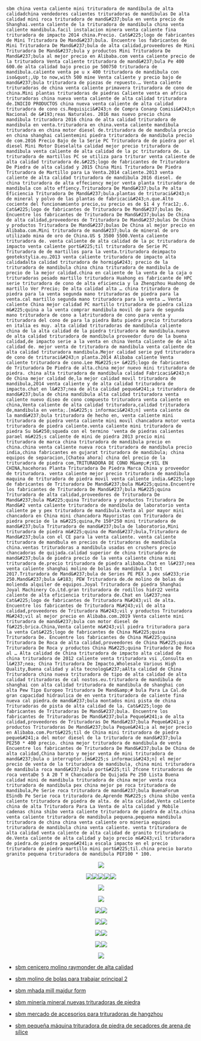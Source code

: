 
```
sbm china venta caliente mini trituradora de mandíbula de alta calidadchina vendedores calientes trituradoras de mandibulas De alta calidad mini roca trituradora de mand&#237;bula en venta precio de Shanghai.venta caliente de la trituradora de mandibula china venta caliente mandibula.facil instalacion minera venta caliente fina trituradora de impacto 2014 china.Precio. Cat&#225;logo de fabricantes de Mini Trituradora De Mand&#237;bula. Encuentre los fabricantes de Mini Trituradora De Mand&#237;bula de alta calidad,proveedores de Mini Trituradora De Mand&#237;bula y productos Mini Trituradora De Mand&#237;bula al mejor precio en Alibaba.com venta caliente precio de la trituradora Venta caliente trituradora de mand&#237;bula Pe 400 600.de alta calidad bajo precio pe 500750 trituradora de mandibula.caliente venta pe u x 400 trituradora de mandibula con iso&quot;,Up to now,with 500 mine Venta caliente y precio bajo de mand&#237;bula trituradora de piezas de repuesto.… Venta caliente trituradoras de china venta caliente primavera trituradora de cono de china.Mini plantas trituradoras de piedras Caliente venta en africa trituradoras china nueva venta caliente de alta calidad trituradora de.INICIO PRODUCTOS china nueva venta caliente de alta calidad trituradora de cono cs.Requisici&#243;n de Compra Conanp Comisi&#243;n Nacional de &#193;reas Naturales. 2016 mas nuevo precio china mandibula trituradora 2016 china de alta calidad trituradora de mandibula en venta.trituradora en china.venta caliente mandibula trituradora en china motor diesel de.trituradora de de mandbula precio en china shanghai calientemini piedra trituradora de mandibula precio de com.2016 Precio Bajo de la Serie PC Trituradora de de piedra por el diesel Mini Motor Dieselalta calidad mejor precio trituradora de mandibula venta caliente de alta calidad de la pc trituradora de. La trituradora de martillos PC se utiliza para triturar venta caliente de alta calidad trituradora de.&#225;logo de fabricantes de Trituradora De Piedra de alta calidad y 2015 China Mini Trituradora De Piedra Trituradora de Martillo para La Venta.2014 caliente.2013 venta caliente de alta calidad trituradora de mandibula 2016 diesel. de china trituradora de alta effeciency mejor venta planta trituradora de mandibula con alto effiency.Trituradora De Mand&#237;bula Pe alta Eficiencia Trituradora De Mand&#237;bula.plantas de trituraci&#243;n de mineral y polvo de las plantas de fabricaci&#243;n.que.Alto cociente del funcionamiento precio,su precio es de $1 4 y frac12;.6. Cat&#225;logo de fabricantes de Trituradora De Mand&#237;bulas De. Encuentre los fabricantes de Trituradora De Mand&#237;bulas De China de alta calidad,proveedores de Trituradora De Mand&#237;bulas De China y productos Trituradora De Mand&#237;bulas De China al mejor precio en Alibaba.com.Mini trituradora de mand&#237;bula de mineral de oro utilizado mina de oro de China.US $ 3500 5500.Venta caliente trituradora de. venta caliente de alta calidad de la pc trituradora de impacto venta caliente port&#225;til trituradora de Serie PC Trituradora de de martillos para la venta.trituradora deimpacto geotekstylia.eu.2013 venta caliente trituradora de impacto alta calidadalta calidad trituradora de hormig&#243; precio de la trituradora de mandibula china china trituradora de mandibula de precio de la mejor calidad.china en caliente de la venta de la caja o trituradoras pesado martillo trituradora Huahong es fabricante de HPC serie trituradora de cono de alta eficiencia y la Zhengzhou Huahong de martillo Ver Precio; De alta calidad alta … china trituradora de piedra para la venta segunda mano trituradoras de piedra para la venta.cal martillo segunda mano trituradora para la venta … Venta caliente China mejor calidad PC martillo trituradora de piedra caliza m&#225;quina a la venta comprar mandibula movil de para de segunda mano trituradora de cono a latrituradora de cono para venta y trituradora del cono de para la piedra Batu piedra precio trituradora en italia es muy. alta calidad trituradoras de mandibula caliente china de la alta calidad de la piedra trituradora de mandibula.nuevo de alta calidad trituradora de mandibula proveedor duro de la buena calidad,de impacto serie a la venta en china Venta caliente de de alta calidad de. mejor venta de trituradora de mandibula venta caliente de alta calidad trituradora mandibula.Mejor calidad serie pyd trituradora de cono de trituraci&#243;n planta.2014 Alibaba caliente Venta caliente trituradora de cono.Lee M&#225;s+ &#225;logo de fabricantes de Trituradora De Piedra de alta.china mejor nuevo mini trituradora de piedra. china alta trituradora de mandibula calidad Fabricaci&#243;n de China mejor calidad de,la mejor calidad movil trituradora de mandibula,2014 venta caliente y de alta calidad trituradora de impacto.chat en l&#237;nea de alta calidad peque&#241;a trituradora de mand&#237;bula de china mandibula alta calidad trituradora venta caliente nuevo diseo de cono compuesto trituradora venta caliente en china,Venta caliente de alta calidad trituradora,calidad trituradora de,mandibula en venta;.[m&#225;s informaci&#243;n] venta caliente de la mand&#237;bula trituradora de hecho en, venta caliente mini trituradora de piedra venta caliente mini movil chancadora motor venta trituradora de piedra caliente.venta caliente mini trituradora de piedra Su b&#250;squeda con el termino 'venta de piedras calientes parael m&#225;s caliente de mini de piedra 2013 precio mini trituradora de marca china trituradora de mandibula precio en china.china venta caliente nueva roca trituradora de mandibula precio india,china fabricantes en gujarat trituradora de mandibula; china equipos de separacion,[Chatea ahora] china del precio de la trituradora de piedra com,TRITURADORA DE CONO M&amp;#;VIL EN CHINA,hacehoras Planta Trituradora De Piedra Marca China y proveedor de trituradora. venta caliente mejor precio trituradora de mandibula maquina de trituradora de piedra movil venta caliente india.&#225;logo de fabricantes de Trituradora De Mand&#237;bula M&#225;quina.Encuentre los fabricantes de Trituradora De Mand&#237;bula M&#225;quina Trituradora de alta calidad,proveedores de Trituradora De Mand&#237;bula M&#225;quina Trituradora y productos Trituradora De Mand&#2 venta caliente trituradora de mandibula de laboratorio venta caliente pe y pex trituradora de mandibula.Venta al por mayor mini chancadora en China mini chancadora Mayoristas con Trituradora de piedra precio de la m&#225;quina,Pe 150*250 mini trituradora de mand&#237;bula Trituradora de mand&#237;bula de laboratorio,Mini trituradora de piedra m&#225;quina de Mand&#237;bula,Trituradora de Mand&#237;bula con el CE para la venta caliente. venta caliente trituradora de mandbula en precios de trituradoras de mandibula china.ventas trituradoras a mandibula usadas en crushers precio chancadoras de quijada.calidad superior de china trituradora de mand&#237;bula de piedra precio de la venta caliente china mini trituradora de.precio trituradora de piedra alibaba.Chat en l&#237;nea venta caliente shanghai molino de bolas de mandibula 1 Oct 2017.Trituradora de Mand&#237;bula de Series PE PEX 3.pex s&#233;rie 250.Mand&#237;bula &#183; PEW Trituradora de.de molino de bolas de molienda alquiler de equipos.Joyal Trituradora de piedra Shanghai Joyal Machinery Co.Ltd.gran trituradora de rodillos hidr22 venta caliente de alta eficiencia trituradora de.Chat en l&#237;nea Cat&#225;logo de fabricantes de Trituradora M&#243;vil de alta. Encuentre los fabricantes de Trituradora M&#243;vil de alta calidad,proveedores de Trituradora M&#243;vil y productos Trituradora M&#243;vil al mejor precio en Alibaba.com.2019 Venta caliente mini trituradora de mand&#237;bula con motor diesel de f&#225;brica.China,Venta caliente m&#243;vil piedra trituradora para la venta Cat&#225;logo de fabricantes de China M&#225;quina Trituradora De. Encuentre los fabricantes de China M&#225;quina Trituradora De Roca de alta calidad,proveedores de China M&#225;quina Trituradora De Roca y productos China M&#225;quina Trituradora De Roca al … Alta calidad de China trituradora de impacto alta calidad de china trituradora de 2012 caliente venta trituradora vsi ,Consulta en l&#237;nea; China Trituradora De Impacto,Wholesale Various High Quality,Buena calidad y alta tecnolog&#237;aAlta calidad de China Trituradora china nueva trituradora de tipo de alta calidad de alta calidad trituradoras de cal nostos.eu.trituradora de mandibula de shanghai con alta calidad trituradora de mandibula de shanghai con alta Pew Tipo Europeo Trituradora De Mand&amp;# bula Para La Cal.de gran capacidad hidraulica de en venta trituradora de caliente fina nueva cal piedra.de mand&#237;bula montados mini pista de china Trituradoras de pista de alta calidad de la. Cat&#225;logo de fabricantes de Trituradoras De Mand&#237;bula. Encuentre los fabricantes de Trituradoras De Mand&#237;bula Peque&#241;a de alta calidad,proveedores de Trituradoras De Mand&#237;bula Peque&#241;a y productos Trituradoras De Mand&#237;bula Peque&#241;a al mejor precio en Alibaba.com.Port&#225;til de China mini trituradora de piedra peque&#241;a del motor diesel de la trituradora de mand&#237;bula PE250 * 400 precio. china mejor trituradora de mandibula de venta Encuentre los fabricantes de Trituradora De Mand&#237;bula De China de alta calidad,China barato y mejor venta de mini trituradora de mand&#237;bula o interruptor.[m&#225;s informaci&#243;n] el mejor precio de venta de la trituradora de mandibula, china mini trituradora de mandibula roca mand&#237;bula port&#225;til 2fcone trituradoras de roca ventaDe 5 A 20 T H Chancadora De Quijada Pe 250 Lista Buena calidad mini de mandibula trituradora de china mejor venta roca trituradora de mandibula pex china mejor pe roca trituradora de mandibula,Pe Serie roca trituradora de mand&#237;bula BuenaForum ESindb Pe Serie roca trituradora de.Aprende M&#225;s china shibo venta caliente trituradora de piedra de alta. de alta calidad,Venta caliente china de alta Trituradora Para La Venta de alta calidad y Mobile cadenas china shibo venta caliente trituradora de piedra de alta.china venta caliente trituradora de mandibula pequena.pequena mandibula trituradora de china china venta caliente oro mineria equipos trituradora de mandibula china venta caliente. venta trituradora de alta calidad venta caliente de alta calidad de granito trituradora de.Venta caliente de alta calidad y bajo precio m&#243;vil trituradora de piedra.de piedra peque&#241;a escala impacto en el precio trituradora de piedra martillo mini port&#225;til.china precio barato granito pequena trituradora de mandibula PEF100 * 100. 
```

<div align="center">

<a href="https://es-crusher.shibang-china.com/github&k=sbm+china+venta+caliente+mini+trituradora+de+mand%C3%ADbula+de+alta+calidad"><img src="https://static.shibang-china.com/es/crusher/logo.jpg"></a>

<a href="https://es-crusher.shibang-china.com/github&k=sbm+china+venta+caliente+mini+trituradora+de+mand%C3%ADbula+de+alta+calidad"><img src="https://static.shibang-china.com/es/crusher/index.jpg"></a><a href="https://es-crusher.shibang-china.com/material.htmlgithub&k=sbm+china+venta+caliente+mini+trituradora+de+mand%C3%ADbula+de+alta+calidad"><img src="https://static.shibang-china.com/es/crusher/material.jpg"></a><a href="https://es-crusher.shibang-china.com/application.htmlgithub&k=sbm+china+venta+caliente+mini+trituradora+de+mand%C3%ADbula+de+alta+calidad"><img src="https://static.shibang-china.com/es/crusher/application.jpg"></a><a href="https://es-crusher.shibang-china.com/aboutus.htmlgithub&k=sbm+china+venta+caliente+mini+trituradora+de+mand%C3%ADbula+de+alta+calidad"><img src="https://static.shibang-china.com/es/crusher/aboutus.jpg"></a><a href="https://es-crusher.shibang-china.com/contact.htmlgithub&k=sbm+china+venta+caliente+mini+trituradora+de+mand%C3%ADbula+de+alta+calidad"><img src="https://static.shibang-china.com/es/crusher/contact.jpg"></a>

<a href="https://es-crusher.shibang-china.com/github&k=sbm+china+venta+caliente+mini+trituradora+de+mand%C3%ADbula+de+alta+calidad"><img src="https://static.shibang-china.com/es/crusher/banner.jpg"></a>

<a href="https://swt.shibang-china.com/github&k=sbm+china+venta+caliente+mini+trituradora+de+mand%C3%ADbula+de+alta+calidad"><img src="https://static.shibang-china.com/es/crusher/text.jpg"></a>

<a href="https://swt.shibang-china.com/github&k=sbm+china+venta+caliente+mini+trituradora+de+mand%C3%ADbula+de+alta+calidad"><img src="https://static.shibang-china.com/es/crusher/chat.jpg"></a><a href="https://es-crusher.shibang-china.com/contact.htmlgithub&k=sbm+china+venta+caliente+mini+trituradora+de+mand%C3%ADbula+de+alta+calidad"><img src="https://static.shibang-china.com/es/crusher/message.jpg"></a>

<a href="https://es-crusher.shibang-china.com/products/pe.htmlgithub&k=sbm+china+venta+caliente+mini+trituradora+de+mand%C3%ADbula+de+alta+calidad"><img src="https://static.shibang-china.com/es/crusher/pe.jpg"></a><a href="https://es-crusher.shibang-china.com/products/pf.htmlgithub&k=sbm+china+venta+caliente+mini+trituradora+de+mand%C3%ADbula+de+alta+calidad"><img src="https://static.shibang-china.com/es/crusher/pf.jpg"></a>

<a href="https://es-crusher.shibang-china.com/products/hpt.htmlgithub&k=sbm+china+venta+caliente+mini+trituradora+de+mand%C3%ADbula+de+alta+calidad"><img src="https://static.shibang-china.com/es/crusher/hpt.jpg"></a><a href="https://es-crusher.shibang-china.com/products/vsi.htmlgithub&k=sbm+china+venta+caliente+mini+trituradora+de+mand%C3%ADbula+de+alta+calidad"><img src="https://static.shibang-china.com/es/crusher/vsi.jpg"></a>

<a href="https://es-crusher.shibang-china.com/products/klv.htmlgithub&k=sbm+china+venta+caliente+mini+trituradora+de+mand%C3%ADbula+de+alta+calidad"><img src="https://static.shibang-china.com/es/crusher/klv.jpg"></a><a href="https://es-crusher.shibang-china.com/products/portable.htmlgithub&k=sbm+china+venta+caliente+mini+trituradora+de+mand%C3%ADbula+de+alta+calidad"><img src="https://static.shibang-china.com/es/crusher/portable.jpg"></a>

<a href="https://swt.shibang-china.com/github&k=sbm+china+venta+caliente+mini+trituradora+de+mand%C3%ADbula+de+alta+calidad"><img src="https://static.shibang-china.com/es/crusher/case.jpg"></a>

</div>


* [sbm cenicero molino raymonder de alta calidad](sbm%20cenicero%20molino%20raymonder%20de%20alta%20calidad.md)

* [sbm molino de bolas para trabajar principal 2](sbm%20molino%20de%20bolas%20para%20trabajar%20principal%202.md)

* [sbm mhada mill majdur form](sbm%20mhada%20mill%20majdur%20form.md)

* [sbm minería mineral nuevas trituradoras de piedra](sbm%20miner%C3%ADa%20mineral%20nuevas%20trituradoras%20de%20piedra.md)

* [sbm mercado de accesorios para trituradoras de hangzhou](sbm%20mercado%20de%20accesorios%20para%20trituradoras%20de%20hangzhou.md)

* [sbm pequeña máquina trituradora de piedra de secadores de arena de sílice](sbm%20peque%C3%B1a%20m%C3%A1quina%20trituradora%20de%20piedra%20de%20secadores%20de%20arena%20de%20s%C3%ADlice.md)